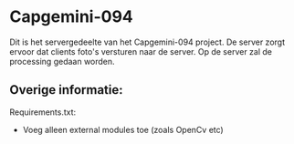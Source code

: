 # Capgemini-094
Dit is het servergedeelte van het Capgemini-094 project.
De server zorgt ervoor dat clients foto's versturen naar de server.
Op de server zal de processing gedaan worden.


## Overige informatie:


Requirements.txt:
- Voeg alleen external modules toe (zoals OpenCv etc)
